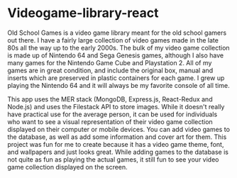 # Videogame-library-react
Old School Games is a video game library meant for the old school gamers out there. I have a fairly large collection of video games made in the late 80s all the way up to the early 2000s. The bulk of my video game collection is made up of Nintendo 64 and Sega Genesis games, although I also have many games for the Nintendo Game Cube and Playstation 2. All of my games are in great condition, and include the original box, manual and inserts which are preserved in plastic containers for each game. I grew up playing the Nintendo 64 and it will always be my favorite console of all time.

This app uses the MER stack (MongoDB, Express.js, React-Redux and Node.js) and uses the Filestack API to store images. While it doesn't really have practical use for the average person, it can be used for individuals who want to see a visual representation of their video game collection displayed on their computer or mobile devices. You can add video games to the database, as well as add some information and cover art for them. This project was fun for me to create because it has a video game theme, font, and wallpapers and just looks great. While adding games to the database is not quite as fun as playing the actual games, it still fun to see your video game collection displayed on the screen.
